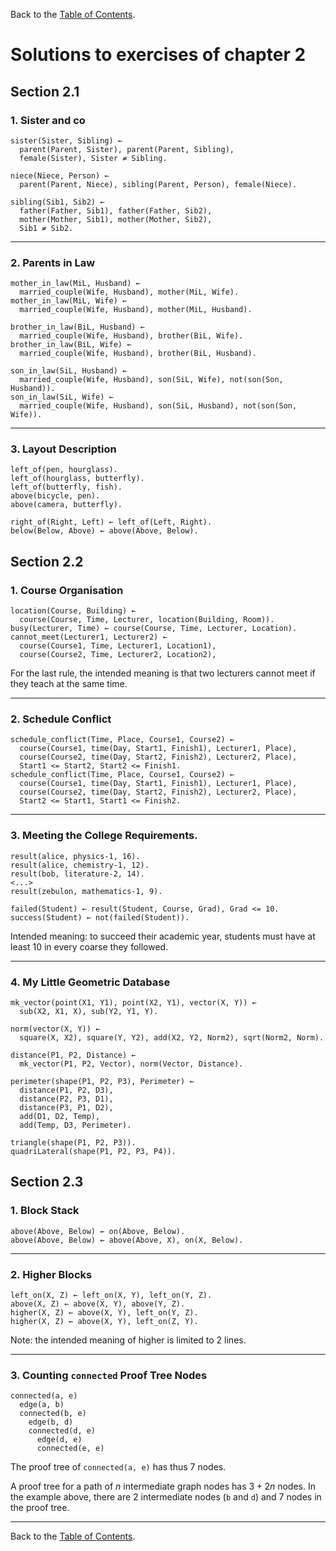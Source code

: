 Back to the [Table of Contents](Contents.md).

# Solutions to exercises of chapter 2

## Section 2.1

### 1. Sister and co
```
sister(Sister, Sibling) ←
  parent(Parent, Sister), parent(Parent, Sibling),
  female(Sister), Sister ≠ Sibling.

niece(Niece, Person) ←
  parent(Parent, Niece), sibling(Parent, Person), female(Niece).

sibling(Sib1, Sib2) ←
  father(Father, Sib1), father(Father, Sib2),
  mother(Mother, Sib1), mother(Mother, Sib2),
  Sib1 ≠ Sib2.
```

---
### 2. Parents in Law
```
mother_in_law(MiL, Husband) ←
  married_couple(Wife, Husband), mother(MiL, Wife).
mother_in_law(MiL, Wife) ←
  married_couple(Wife, Husband), mother(MiL, Husband).

brother_in_law(BiL, Husband) ←
  married_couple(Wife, Husband), brother(BiL, Wife).
brother_in_law(BiL, Wife) ←
  married_couple(Wife, Husband), brother(BiL, Husband).

son_in_law(SiL, Husband) ←
  married_couple(Wife, Husband), son(SiL, Wife), not(son(Son, Husband)).
son_in_law(SiL, Wife) ←
  married_couple(Wife, Husband), son(SiL, Husband), not(son(Son, Wife)).
```

---
### 3. Layout Description
```
left_of(pen, hourglass).
left_of(hourglass, butterfly).
left_of(butterfly, fish).
above(bicycle, pen).
above(camera, butterfly).

right_of(Right, Left) ← left_of(Left, Right).
below(Below, Above) ← above(Above, Below).
```

## Section 2.2

### 1. Course Organisation
```
location(Course, Building) ←
  course(Course, Time, Lecturer, location(Building, Room)).
busy(Lecturer, Time) ← course(Course, Time, Lecturer, Location).
cannot_meet(Lecturer1, Lecturer2) ←
  course(Course1, Time, Lecturer1, Location1),
  course(Course2, Time, Lecturer2, Location2),
```

For the last rule, the intended meaning is that two lecturers cannot meet if
they teach at the same time.

---
### 2. Schedule Conflict
```
schedule_conflict(Time, Place, Course1, Course2) ←
  course(Course1, time(Day, Start1, Finish1), Lecturer1, Place),
  course(Course2, time(Day, Start2, Finish2), Lecturer2, Place),
  Start1 <= Start2, Start2 <= Finish1.
schedule_conflict(Time, Place, Course1, Course2) ←
  course(Course1, time(Day, Start1, Finish1), Lecturer1, Place),
  course(Course2, time(Day, Start2, Finish2), Lecturer2, Place),
  Start2 <= Start1, Start1 <= Finish2.
```

---
### 3. Meeting the College Requirements.
```
result(alice, physics-1, 16).
result(alice, chemistry-1, 12).
result(bob, literature-2, 14).
<...>
result(zebulon, mathematics-1, 9).

failed(Student) ← result(Student, Course, Grad), Grad <= 10.
success(Student) ← not(failed(Student)).
```

Intended meaning: to succeed their academic year, students must have at least 10
in every coarse they followed.

---
### 4. My Little Geometric Database
```
mk_vector(point(X1, Y1), point(X2, Y1), vector(X, Y)) ←
  sub(X2, X1, X), sub(Y2, Y1, Y).

norm(vector(X, Y)) ←
  square(X, X2), square(Y, Y2), add(X2, Y2, Norm2), sqrt(Norm2, Norm).

distance(P1, P2, Distance) ←
  mk_vector(P1, P2, Vector), norm(Vector, Distance).

perimeter(shape(P1, P2, P3), Perimeter) ←
  distance(P1, P2, D3),
  distance(P2, P3, D1),
  distance(P3, P1, D2),
  add(D1, D2, Temp),
  add(Temp, D3, Perimeter).

triangle(shape(P1, P2, P3)).
quadriLateral(shape(P1, P2, P3, P4)).
```

## Section 2.3
### 1. Block Stack
```
above(Above, Below) ← on(Above, Below).
above(Above, Below) ← above(Above, X), on(X, Below).
```

---
### 2. Higher Blocks
```
left_on(X, Z) ← left_on(X, Y), left_on(Y, Z).
above(X, Z) ← above(X, Y), above(Y, Z).
higher(X, Z) ← above(X, Y), left_on(Y, Z).
higher(X, Z) ← above(X, Y), left_on(Z, Y).
```
Note: the intended meaning of higher is limited to 2 lines.

---
### 3. Counting `connected` Proof Tree Nodes
```
connected(a, e)
  edge(a, b)
  connected(b, e)
    edge(b, d)
    connected(d, e)
      edge(d, e)
      connected(e, e)
```
The proof tree of ```connected(a, e)``` has thus 7 nodes.

A proof tree for a path of $n$ intermediate graph nodes has $3+2n$ nodes. In the
example above, there are 2 intermediate nodes (```b``` and ```d```) and 7 nodes
in the proof tree.

---
Back to the [Table of Contents](Contents.md).